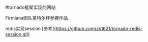 #tornado框架实现的网站

Firmiana团队英特尔杯参赛作品

redis实现session [参考]{https://github.com/zs1621/tornado-redis-session.git}